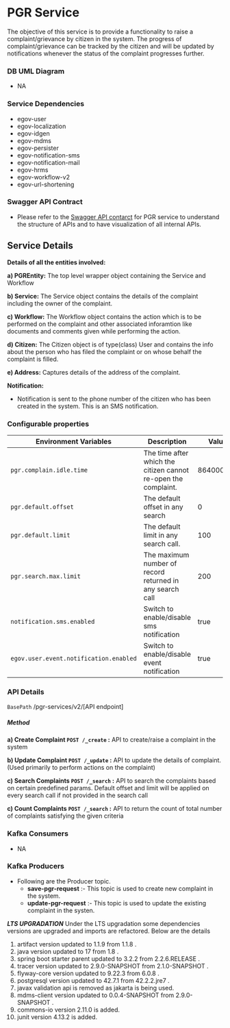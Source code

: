 # PGR Service
The objective of this service is to provide a functionality to raise a complaint/grievance by citizen in the system. The progress of complaint/grievance can be tracked by
the citizen and will be updated by notifications whenever the status of the complaint progresses further.
### DB UML Diagram

- NA

### Service Dependencies
- egov-user
- egov-localization
- egov-idgen
- egov-mdms
- egov-persister
- egov-notification-sms
- egov-notification-mail
- egov-hrms
- egov-workflow-v2
- egov-url-shortening


### Swagger API Contract
- Please refer to the [Swagger API contarct](https://raw.githubusercontent.com/egovernments/municipal-services/master/docs/pgr-services.yml) for PGR service to understand the structure of APIs and to have visualization of all internal APIs.


## Service Details
**Details of all the entities involved:**

**a) PGREntity:** The top level wrapper object containing the Service and Workflow

**b) Service:** The Service object contains the details of the complaint including the owner of the complaint.

**c) Workflow:** The Workflow object contains the action which is to be performed on the complaint and other associated inforamtion like documents and comments given while performing the action.

**d) Citizen:** The Citizen object is of type(class) User  and contains the info about the person who has filed the complaint or on whose behalf the complaint is filled.

**e) Address:** Captures details of the address of the complaint.



**Notification:**
- Notification is sent to the phone number of the citizen who has been created in the system. This is an SMS notification.


### Configurable properties

| Environment Variables                     | Description                                                                                                                                               | Value                                             |
| ----------------------------------------- | ----------------------------------------------------------------------------------------------------------------------------------------------------------|---------------------------------------------------|
| `pgr.complain.idle.time`                  | The time after which the citizen cannot re-open the complaint.                                                                                            | 864000000                                         |
| `pgr.default.offset`                      | The default offset in any search                                                                                                                          | 0                                                 |
| `pgr.default.limit`                       | The default limit in any search call.                                                                                                                     | 100                                               |
| `pgr.search.max.limit`                    | The maximum number of record returned in any search call                                                                                                  | 200                                               |
| `notification.sms.enabled`                | Switch to enable/disable sms notification                                                                                                                 | true                                              |
| `egov.user.event.notification.enabled`    | Switch to enable/disable event notification                                                                                                               | true                                              |
### API Details

`BasePath` /pgr-services/v2/[API endpoint]

##### Method
**a) Create Complaint `POST /_create` :** API to create/raise a complaint in the system

**b) Update Complaint `POST /_update` :** API to update the details of complaint.(Used primarily to perform actions on the complaint)

**c) Search Complaints `POST /_search` :** API to search the complaints based on certain predefined params. Default offset and limit will be applied on every search call if not provided in the search call

**c) Count Complaints `POST /_search` :** API to return the count of total number of complaints satisfying the given criteria

### Kafka Consumers

- NA

### Kafka Producers

- Following are the Producer topic.
    - **save-pgr-request** :- This topic is used to create new complaint in the system.
    - **update-pgr-request** :- This topic is used to update the existing complaint in the systen.

***LTS UPGRADATION***
Under the LTS upgradation some dependencies versions are upgraded and imports are refactored. Below are the details

1. artifact version updated to 1.1.9 from 1.1.8 .
2. java version updated to 17 from 1.8 .
3. spring boot starter parent updated to 3.2.2 from 2.2.6.RELEASE .
4. tracer version updated to 2.9.0-SNAPSHOT from 2.1.0-SNAPSHOT .
5. flyway-core version updated to 9.22.3 from 6.0.8 .
6. postgresql version updated to 42.7.1 from 42.2.2.jre7 .
7. javax validation api is removed as jakarta is being used.
8. mdms-client version updated to 0.0.4-SNAPSHOT from 2.9.0-SNAPSHOT .
9. commons-io version 2.11.0 is added.
10. junit version 4.13.2 is added.
